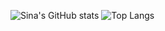 ![Sina's GitHub stats](https://github-readme-stats.vercel.app/api?username=sina-negarandeh&count_private=true&show_icons=true&title_color=6BA4F8&icon_color=79ff97&text_color=CAD1D8&bg_color=0E1116)
![Top Langs](https://github-readme-stats.vercel.app/api/top-langs/?username=sina-negarandeh&layout=compact&langs_count=8&title_color=6BA4F8&text_color=CAD1D8&bg_color=0E1116)

<!--
### Hi there 👋

**sina-negarandeh/sina-negarandeh** is a ✨ _special_ ✨ repository because its `README.md` (this file) appears on your GitHub profile.

Here are some ideas to get you started:

- 🔭 I’m currently working on ...
- 🌱 I’m currently learning ...
- 👯 I’m looking to collaborate on ...
- 🤔 I’m looking for help with ...
- 💬 Ask me about ...
- 📫 How to reach me: ...
- 😄 Pronouns: ...
- ⚡ Fun fact: ...
-->
